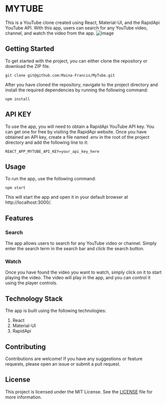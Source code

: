 # MYTUBE 

This is a YouTube clone created using React, Material-UI, and the RapidApi YouTube API. With this app, users can search for any YouTube video, channel, and watch the video from the app.
![image](https://user-images.githubusercontent.com/106233737/219892674-d1050af0-22d8-4f02-b0fb-99b90a6dd4d1.png)


##  Getting Started
To get started with the project, you can either clone the repository or download the ZIP file.

```
git clone git@github.com:Maina-Francis/MyTube.git
```

After you have cloned the repository, navigate to the project directory and install the required dependencies by running the following command:

```
npm install
```
## API KEY

To use the app, you will need to obtain a RapidApi YouTube API key. You can get one for free by visiting the RapidApi website. Once you have obtained an API key, create a file named .env in the root of the project directory and add the following line to it:

```
REACT_APP_MYTUBE_API_KEY=your_api_key_here
```

## Usage
To run the app, use the following command:

```
npm start
```
This will start the app and open it in your default browser at http://localhost:3000/.


## Features
### Search
The app allows users to search for any YouTube video or channel. Simply enter the search term in the search bar and click the search button.

### Watch
Once you have found the video you want to watch, simply click on it to start playing the video. The video will play in the app, and you can control it using the player controls.

## Technology Stack
The app is built using the following technologies:

1. React
2. Material-UI
3. RapidApi

## Contributing
Contributions are welcome! If you have any suggestions or feature requests, please open an issue or submit a pull request.

## License
This project is licensed under the MIT License. See the [LICENSE](https://opensource.org/license/mit/) file for more information.



